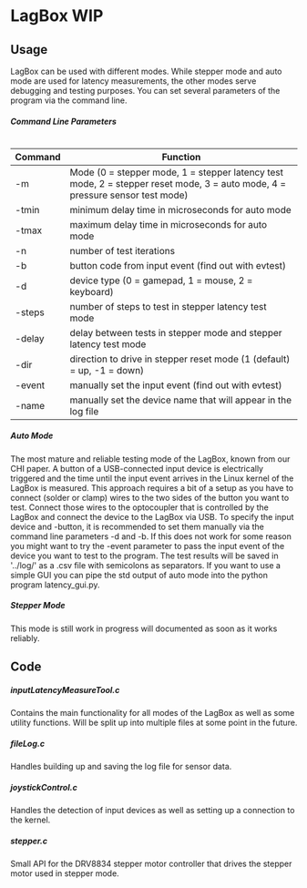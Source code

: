 # LagBox WIP #

## Usage ##

LagBox can be used with different modes. While stepper mode and auto mode are used for latency measurements, the other modes serve debugging and testing purposes. You can set several parameters of the program via the command line.

##### Command Line Parameters #####
#
#
| Command | Function |
|---------|----------|
| -m      | Mode (0 = stepper mode, 1 = stepper latency test mode, 2 = stepper reset mode, 3 = auto mode, 4 = pressure sensor test mode) |
| -tmin   | minimum delay time in microseconds for auto mode |
| -tmax   | maximum delay time in microseconds for auto mode |
| -n      | number of test iterations |
| -b      | button code from input event (find out with evtest) |
| -d      | device type (0 = gamepad, 1 = mouse, 2 = keyboard) |
| -steps  | number of steps to test in stepper latency test mode |
| -delay  | delay between tests in stepper mode and stepper latency test mode |
| -dir    | direction to drive in stepper reset mode (1 (default) = up, -1 = down) |
| -event  | manually set the input event (find out with evtest) |
| -name   | manually set the device name that will appear in the log file |

##### Auto Mode #####

The most mature and reliable testing mode of the LagBox, known from our CHI paper. A button of a USB-connected input device is electrically triggered and the time until the input event arrives in the Linux kernel of the LagBox is measured.
This approach requires a bit of a setup as you have to connect (solder or clamp) wires to the two sides of the button you want to test. Connect those wires to the optocoupler that is controlled by the LagBox and connect the device to the LagBox via USB.
To specify the input device and -button, it is recommended to set them manually via the command line parameters -d and -b. If this does not work for some reason you might want to try the -event parameter to pass the input event of the device you want to test to the program.
The test results will be saved in '\.\./log/' as a .csv file with semicolons as separators.
If you want to use a simple GUI you can pipe the std output of auto mode into the python program latency_gui.py.

##### Stepper Mode #####

This mode is still work in progress will documented as soon as it works reliably.

## Code ##

##### inputLatencyMeasureTool.c #####

Contains the main functionality for all modes of the LagBox as well as some utility functions. Will be split up into multiple files at some point in the future.

##### fileLog.c #####

Handles building up and saving the log file for sensor data.

##### joystickControl.c #####

Handles the detection of input devices as well as setting up a connection to the kernel.

##### stepper.c #####

Small API for the DRV8834 stepper motor controller that drives the stepper motor used in stepper mode.

